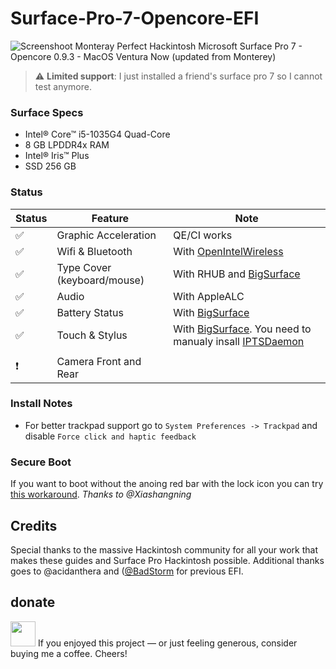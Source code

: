 # Surface-Pro-7-Opencore-EFI

![Screenshoot Monteray](https://github.com/artchitex/Surface-Pro-7-Opencore-EFI/assets/92444245/8a5e0c38-8e61-4f32-9d61-31d90905dd92.png)
Perfect Hackintosh Microsoft Surface Pro 7 - Opencore 0.9.3 - MacOS Ventura Now (updated from Monterey)
> :warning: **Limited support**: I just installed a friend's surface pro 7 so I cannot test anymore. 

### Surface Specs
- Intel® Core™ i5-1035G4 Quad-Core
- 8 GB LPDDR4x RAM
- Intel® Iris™ Plus
- SSD 256 GB


### Status
|  Status             |         Feature                 |            Note                      |
|---------------------|---------------------------------|--------------------------------------|
|  :white_check_mark: |  Graphic Acceleration          |  QE/CI works |
|  :white_check_mark: |  Wifi & Bluetooth              |  With [OpenIntelWireless](https://github.com/OpenIntelWireless/itlwm) |
|  :white_check_mark: |  Type Cover  (keyboard/mouse)  |  With RHUB and [BigSurface](https://github.com/Xiashangning/BigSurface)|                             
|  :white_check_mark: |  Audio                         |  With AppleALC   |
|  :white_check_mark: |  Battery Status          |  With [BigSurface](https://github.com/Xiashangning/BigSurface)                 | 
|  :white_check_mark: |  Touch & Stylus          |  With [BigSurface](https://github.com/Xiashangning/BigSurface). You need to manualy insall [IPTSDaemon](https://github.com/Xiashangning/IPTSDaemon)                | 
|                     |                                |                   |
|  :heavy_exclamation_mark: |  Camera Front and Rear        |                   | 


### Install Notes
- For better trackpad support go to `System Preferences -> Trackpad` and disable `Force click and haptic feedback`

### Secure Boot
If you want to boot without the anoing red bar with the lock icon you can try [this workaround](https://github.com/badstorm/surface-pro-7-opencore/blob/master/SecureBoot.With.Grub.md). *Thanks to @Xiashangning* 

## Credits
Special thanks to the massive Hackintosh community for all your work that makes these guides and Surface Pro Hackintosh possible. Additional thanks goes to @acidanthera and ([@BadStorm](https://github.com/badstorm/surface-pro-7-opencore) for previous EFI.

## donate
<a href="https://paypal.me/Artchitex/"><img src="https://raw.githubusercontent.com/andreostrovsky/donate-with-paypal/925c5a9e397363c6f7a477973fdeed485df5fdd9/blue.svg" height="40"></a> 
If you enjoyed this project — or just feeling generous, consider buying me a coffee. Cheers! 
